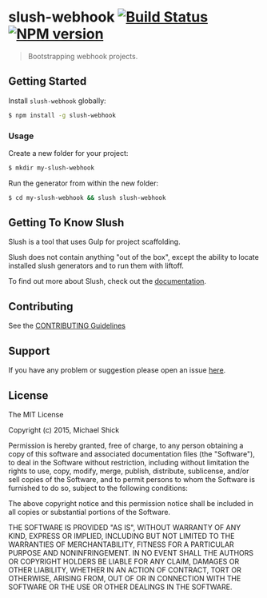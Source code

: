 # slush-webhook [![Build Status](https://secure.travis-ci.org/ronik-design/slush-webhook.png?branch=master)](https://travis-ci.org/ronik-design/slush-webhook) [![NPM version](https://badge-me.herokuapp.com/api/npm/slush-webhook.png)](http://badges.enytc.com/for/npm/slush-webhook)

> Bootstrapping webhook projects.


## Getting Started

Install `slush-webhook` globally:

```bash
$ npm install -g slush-webhook
```

### Usage

Create a new folder for your project:

```bash
$ mkdir my-slush-webhook
```

Run the generator from within the new folder:

```bash
$ cd my-slush-webhook && slush slush-webhook
```

## Getting To Know Slush

Slush is a tool that uses Gulp for project scaffolding.

Slush does not contain anything "out of the box", except the ability to locate installed slush generators and to run them with liftoff.

To find out more about Slush, check out the [documentation](https://github.com/klei/slush).

## Contributing

See the [CONTRIBUTING Guidelines](https://github.com/ronik-design/slush-webhook/blob/master/CONTRIBUTING.md)

## Support
If you have any problem or suggestion please open an issue [here](https://github.com/ronik-design/slush-webhook/issues).

## License

The MIT License

Copyright (c) 2015, Michael Shick

Permission is hereby granted, free of charge, to any person
obtaining a copy of this software and associated documentation
files (the "Software"), to deal in the Software without
restriction, including without limitation the rights to use,
copy, modify, merge, publish, distribute, sublicense, and/or sell
copies of the Software, and to permit persons to whom the
Software is furnished to do so, subject to the following
conditions:

The above copyright notice and this permission notice shall be
included in all copies or substantial portions of the Software.

THE SOFTWARE IS PROVIDED "AS IS", WITHOUT WARRANTY OF ANY KIND,
EXPRESS OR IMPLIED, INCLUDING BUT NOT LIMITED TO THE WARRANTIES
OF MERCHANTABILITY, FITNESS FOR A PARTICULAR PURPOSE AND
NONINFRINGEMENT. IN NO EVENT SHALL THE AUTHORS OR COPYRIGHT
HOLDERS BE LIABLE FOR ANY CLAIM, DAMAGES OR OTHER LIABILITY,
WHETHER IN AN ACTION OF CONTRACT, TORT OR OTHERWISE, ARISING
FROM, OUT OF OR IN CONNECTION WITH THE SOFTWARE OR THE USE OR
OTHER DEALINGS IN THE SOFTWARE.

